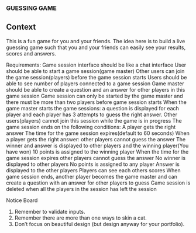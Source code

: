 ### GUESSING GAME

## Context

This is a fun game for you and your friends. The idea here is to build a live guessing game such that you and your friends can easily see your results, scores and answers.

Requirements:
Game session interface should be like a chat interface
User should be able to start a game session(game master)
Other users can join the game session(players) before the game session starts
Users should be able to see number of players connected to a game session
Game master should be able to create a question and an answer for other players in this game session
Game session can only be started by the game master and there must be more than two players before game session starts
When the game master starts the game sessions:
a question is displayed for each player and each player has 3 attempts to guess the right answer.
Other users(players) cannot join this session while the game is in progress
The game session ends on the following conditions:
A player gets the right answer
The time for the game session expires(default to 60 seconds)
When a player gets the right answer:
other players cannot guess the answer
The winner and answer is displayed to other players and the winning player(You have won)
10 points is assigned to the winning player
When the time for the game session expires
other players cannot guess the answer
No winner is displayed to other players
No points is assigned to any player
Answer is displayed to the other players
Players can see each others scores
When game session ends, another player becomes the game master and can create a question with an answer for other players to guess
Game session is deleted when all the players in the session has left the session

Notice Board

1. Remember to validate inputs.
2. Remember there are more than one ways to skin a cat.
3. Don’t focus on beautiful design (but design anyway for your portfolio).

